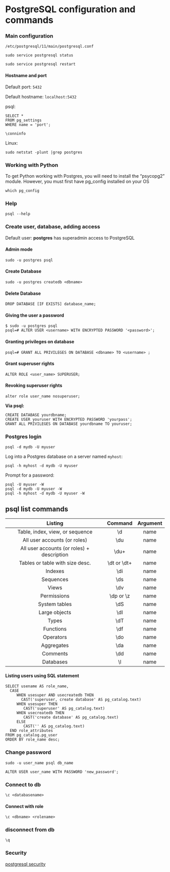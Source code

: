 # PostgreSQL configuration and commands


### Main configuration

`/etc/postgresql/11/main/postgresql.conf`

`sudo service postgresql status`

`sudo service postgresql restart`


#### Hostname and port

Default port: `5432`

Default hostname: `localhost:5432`

psql:

```
SELECT *
FROM pg_settings
WHERE name = 'port';
```

`\conninfo`

Linux:

`sudo netstat -plunt |grep postgres
`

### Working with Python
To get Python working with Postgres, you will need to install the “psycopg2” module. However, you must first have pg_config installed on your OS

`which pg_config`

### Help

`psql --help`

### Create user, database, adding access

Default user: **postgres** has superadmin access to PostgreSQL

#### Admin mode

`sudo -u postgres psql`

#### Create Database

`sudo -u postgres createdb <dbname>`

#### Delete Database

`DROP DATABASE [IF EXISTS] database_name;`

#### Giving the user a password

```
$ sudo -u postgres psql
psql=# ALTER USER <username> WITH ENCRYPTED PASSWORD '<password>';
```

#### Granting privileges on database

`psql=# GRANT ALL PRIVILEGES ON DATABASE <dbname> TO <username> ;
`
#### Grant superuser rights

`ALTER ROLE <user_name> SUPERUSER;`

#### Revoking superuser rights

`alter role user_name nosuperuser;`

**Via psql:**

```
CREATE DATABASE yourdbname;
CREATE USER youruser WITH ENCRYPTED PASSWORD 'yourpass';
GRANT ALL PRIVILEGES ON DATABASE yourdbname TO youruser;

```

### Postgres login

`psql -d mydb -U myuser`

Log into a Postgres database on a server named `myhost`:

`psql -h myhost -d mydb -U myuser`

Prompt for a password:

```
psql -U myuser -W
psql -d mydb -U myuser -W
psql -h myhost -d mydb -U myuser -W
```


## psql list commands


|             Listing                       |  Command  | Argument |
|:-----------------------------------------:|:---------:|:--------:|
| Table, index, view, or sequence           | \d        | name     |
| All user accounts (or roles)              | \du       | name     |
| All user accounts (or roles) + description| \du+       | name     |
| Tables or table with size desc.           | \dt or \dt+| name     |
| Indexes                                   | \di       | name     |
| Sequences                                 | \ds       | name     |
| Views                                     | \dv       | name     |
| Permissions                               | \dp or \z | name     |
| System tables                             | \dS       | name     |
| Large objects                             | \dl       | name     |
| Types                                     | \dT       | name     |
| Functions                                 | \df       | name     |
| Operators                                 | \do       | name     |
| Aggregates                                | \da       | name     |
| Comments                                  | \dd       | name     |
| Databases                                 | \l        | name     |

#### Listing users using SQL statement

```
SELECT usename AS role_name,
  CASE 
     WHEN usesuper AND usecreatedb THEN 
	   CAST('superuser, create database' AS pg_catalog.text)
     WHEN usesuper THEN 
	    CAST('superuser' AS pg_catalog.text)
     WHEN usecreatedb THEN 
	    CAST('create database' AS pg_catalog.text)
     ELSE 
	    CAST('' AS pg_catalog.text)
  END role_attributes
FROM pg_catalog.pg_user
ORDER BY role_name desc;

```

### Change password

`sudo -u user_name psql db_name`

`ALTER USER user_name WITH PASSWORD 'new_password';
`
### Connect to db

`\c <databasename>`

#### Connect with role

`\c <dbname> <rolename>`

### disconnect from db

`\q`


### Security

[postgresql security](https://www.enterprisedb.com/blog/how-to-secure-postgresql-security-hardening-best-practices-checklist-tips-encryption-authentication-vulnerabilities)
